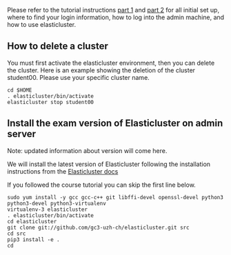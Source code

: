 Please refer to the tutorial instructions [part 1](https://github.com/torognes/inf9380/blob/master/cloud/elasticluster_part1.md) and  [part 2](https://github.com/torognes/inf9380/blob/master/cloud/elasticluster_part2.md) for all initial set up, where to find your login information, how to log into the admin machine, and how to use elasticluster. 


## How to delete a cluster
You must first activate the elasticluster environment, then you can delete the cluster. Here is an example showing the deletion of the cluster student00. Please use your specific cluster name. 



```
cd $HOME
. elasticluster/bin/activate
elasticluster stop student00
```
## Install the exam version of Elasticluster on admin server
Note: updated information about version will come here. 

We will install the latest version of Elasticluster following the installation instructions from the [Elasticluster docs](https://elasticluster.readthedocs.io/en/latest/install.html#installing-development-code-from-github)

If you followed the course tutorial you can skip the first line below. 

```
sudo yum install -y gcc gcc-c++ git libffi-devel openssl-devel python3 python3-devel python3-virtualenv
virtualenv-3 elasticluster
. elasticluster/bin/activate
cd elasticluster
git clone git://github.com/gc3-uzh-ch/elasticluster.git src
cd src
pip3 install -e .
cd
```

